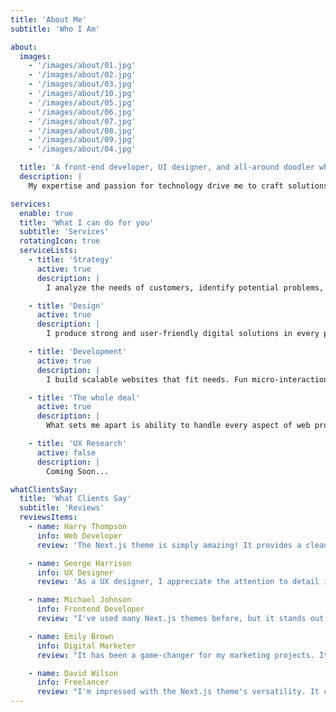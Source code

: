 ```yaml
---
title: 'About Me'
subtitle: 'Who I Am'

about:
  images:
    - '/images/about/01.jpg'
    - '/images/about/02.jpg'
    - '/images/about/03.jpg'
    - '/images/about/10.jpg'
    - '/images/about/05.jpg'
    - '/images/about/06.jpg'
    - '/images/about/07.jpg'
    - '/images/about/08.jpg'
    - '/images/about/09.jpg'
    - '/images/about/04.jpg'

  title: 'A front-end developer, UI designer, and all-around doodler who enjoys developing accessible, usable and engaging websites & apps that bring your products to life.'
  description: |
    My expertise and passion for technology drive me to craft solutions that are both aesthetically pleasing and functional. With years of experience, I excel in creating unique brands, designing websites that meet the needs of your clients.

services:
  enable: true
  title: 'What I can do for you'
  subtitle: 'Services'
  rotatingIcon: true
  serviceLists:
    - title: 'Strategy'
      active: true
      description: |
        I analyze the needs of customers, identify potential problems, and provide valuable insights & important future decisions.

    - title: 'Design'
      active: true
      description: |
        I produce strong and user-friendly digital solutions in every project. My design process is about making complex solutions simple.

    - title: 'Development'
      active: true
      description: |
        I build scalable websites that fit needs. Fun micro-interactions, delightful animations and easily maintainable backend.

    - title: 'The whole deal'
      active: true
      description: |
        What sets me apart is ability to handle every aspect of web project, from branding to the implementation of your website.

    - title: 'UX Research'
      active: false
      description: |
        Coming Soon...

whatClientsSay:
  title: 'What Clients Say'
  subtitle: 'Reviews'
  reviewsItems:
    - name: Harry Thompson
      info: Web Developer
      review: 'The Next.js theme is simply amazing! It provides a clean and modern design that perfectly fits my projects. The code is well-structured and easy to customize. I highly recommend it.'

    - name: George Harrison
      info: UX Designer
      review: 'As a UX designer, I appreciate the attention to detail in the Next.js theme. It offers a seamless user experience with its smooth animations and intuitive layout. It has definitely elevated the overall look and feel of my websites.'

    - name: Michael Johnson
      info: Frontend Developer
      review: "I've used many Next.js themes before, but it stands out from the rest. It has a solid foundation, responsive design, and excellent performance. It saved me a lot of development time and allowed me to deliver high-quality websites to my clients."

    - name: Emily Brown
      info: Digital Marketer
      review: "It has been a game-changer for my marketing projects. Its SEO-friendly structure, fast loading times, and well-organized code have improved the overall performance of my websites. It's a reliable choice for anyone looking to boost their online presence."

    - name: David Wilson
      info: Freelancer
      review: "I'm impressed with the Next.js theme's versatility. It caters to a wide range of projects, from simple portfolios to complex web applications. The extensive documentation and helpful support team make it even better. It is my go-to choice for Next.js development."
---
```

